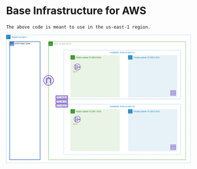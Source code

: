 # Base Infrastructure for AWS

    The above code is meant to use in the us-east-1 region.




![image](./images/diagram.png)
